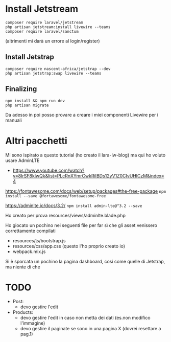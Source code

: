 # Install Jetstream
```
composer require laravel/jetstream
php artisan jetstream:install livewire --teams
composer require laravel/sanctum
```
(altrimenti mi darà un errore al login/register)

## Install Jetstrap
```
composer require nascent-africa/jetstrap --dev
php artisan jetstrap:swap livewire --teams
```

## Finalizing

```
npm install && npm run dev
php artisan migrate
```

Da adesso in poi posso provare a creare i miei componenti Livewire per i manuali


# Altri pacchetti
Mi sono ispirato a questo tutorial (ho creato il lara-lw-blog) ma qui ho voluto usare AdminLTE
- https://www.youtube.com/watch?v=8IrSF8klwQk&list=PLcRnXYmrCwkRiIBDs12yV1Z0CIvUHlCzM&index=4


https://fontawesome.com/docs/web/setup/packages#the-free-package
`npm install --save @fortawesome/fontawesome-free`

https://adminlte.io/docs/3.2/
`npm install admin-lte@^3.2 --save`

Ho creato per prova resources/views/adminlte.blade.php

Ho giocato un pochino nei seguenti file per far sì che gli asset venissero correttamente compilati
- resources/js/bootstrap.js
- resources/css/app.css (questo l'ho proprio creato io)
- webpack.mix.js

Si è sporcata un pochino la pagina dashboard, così come quelle di Jetstrap, ma niente di che


# TODO
- Post: 
  - devo gestire l'edit
- Products:
  - devo gestire l'edit in caso non metta dei dati (es.non modifico l'immagine) 
  - devo gestire il paginate se sono in una pagina X (dovrei resettare a pag.1)
